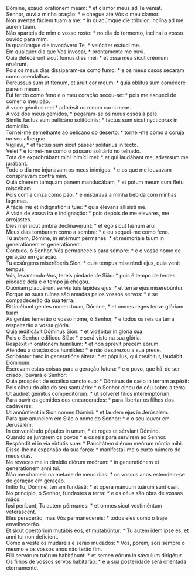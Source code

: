 <div class="dropcap text-justify">Dómine, exáudi oratiónem meam: * et clamor meus ad Te véniat.</div>
<div class="dropcap text-justify">Senhor, ouvi a minha oração: * e chegue até Vós o meu clamor.</div>
<div class="text-justify">Non avértas fáciem tuam a me: * in quacúmque die tríbulor, inclína ad me aurem tuam.</div>
<div class="text-justify">Não aparteis de mim o vosso rosto: * no dia do tormento, inclinai o vosso ouvido para mim.</div>
<div class="text-justify">In quacúmque die invocávero Te, * velóciter exáudi me.</div>
<div class="text-justify">Em qualquer dia que Vos invocar, * prontamente me ouvi.</div>
<div class="text-justify">Quia defecérunt sicut fumus dies mei: * et ossa mea sicut crémium aruérunt.</div>
<div class="text-justify">Pois os meus dias dissiparam-se como fumo: * e os meus ossos secaram como acendalhas.</div>
<div class="text-justify">Percússus sum ut fænum, et áruit cor meum: * quia oblítus sum comédere panem meum.</div>
<div class="text-justify">Fui ferido como feno e o meu coração secou-se: * pois me esqueci de comer o meu pão.</div>
<div class="text-justify">A voce gémitus mei * adhǽsit os meum carni meæ.</div>
<div class="text-justify">À voz dos meus gemidos, * pegaram-se os meus ossos à pele.</div>
<div class="text-justify">Símilis factus sum pellicáno solitúdinis: * factus sum sicut nyctícorax in domicílio.</div>
<div class="text-justify">Tornei-me semelhante ao pelicano do deserto: * tornei-me como a coruja no seu albergue.</div>
<div class="text-justify">Vigilávi, * et factus sum sicut passer solitárius in tecto.</div>
<div class="text-justify">Velei * e tornei-me como o pássaro solitário no telhado.</div>
<div class="text-justify">Tota die exprobrábant mihi inimíci mei: * et qui laudábant me, advérsum me jurábant.</div>
<div class="text-justify">Todo o dia me injuriavam os meus inimigos: * e os que me louvavam conspiravam contra mim.</div>
<div class="text-justify">Quia cínerem tamquam panem manducábam, * et potum meum cum fletu miscébam.</div>
<div class="text-justify">Pois comia cinza como pão, * e misturava a minha bebida com minhas lágrimas.</div>
<div class="text-justify">A fácie iræ et indignatiónis tuæ: * quia élevans allisísti me.</div>
<div class="text-justify">À vista de vossa ira e indignação: * pois depois de me elevares, me arrojastes.</div>
<div class="text-justify">Dies mei sicut umbra declinavérunt: * et ego sicut fænum árui.</div>
<div class="text-justify">Meus dias tombaram como a sombra: * e eu sequei-me como feno.</div>
<div class="text-justify">Tu autem, Dómine, in ætérnum pérmanes: * et memoriále tuum in generatiónem et generatiónem.</div>
<div class="text-justify">Contudo, ó Senhor, Vós permaneceis para sempre: * e o vosso nome de geração em geração.</div>
<div class="text-justify">Tu exsúrgens miseréberis Sion: * quia tempus miseréndi ejus, quia venit tempus.</div>
<div class="text-justify">Vós, levantando-Vos, tereis piedade de Sião: * pois é tempo de terdes piedade dela e o tempo já chegou.</div>
<div class="text-justify">Quóniam placuérunt servis tuis lápides ejus: * et terræ ejus miserebúntur.</div>
<div class="text-justify">Porque as suas ruínas são amadas pelos vossos servos: * e se compadecerão da sua terra.</div>
<div class="text-justify">Et timébunt gentes nomen tuum, Dómine, * et omnes reges terræ glóriam tuam.</div>
<div class="text-justify">As gentes temerão o vosso nome, ó Senhor, * e todos os reis da terra respeitarão a vossa glória.</div>
<div class="text-justify">Quia ædificávit Dóminus Sion: * et vidébitur in glória sua.</div>
<div class="text-justify">Pois o Senhor edificou Sião: * e será visto na sua glória.</div>
<div class="text-justify">Respéxit in oratiónem humílium: * et non sprevit precem eórum.</div>
<div class="text-justify">Atendeu à oração dos humildes: * e não desprezou a sua prece.</div>
<div class="text-justify">Scribántur hæc in generatióne áltera: * et pópulus, qui creábitur, laudábit Dóminum:</div>
<div class="text-justify">Escrevam estas coisas para a geração futura: * e o povo, que há-de ser criado, louvará o Senhor:</div>
<div class="text-justify">Quia prospéxit de excélso sancto suo: * Dóminus de cælo in terram aspéxit:</div>
<div class="text-justify">Pois olhou do alto do seu santuário: * o Senhor olhou do céu sobre a terra:</div>
<div class="text-justify">Ut audíret gémitus compeditórum: * ut sólveret fílios interemptórum:</div>
<div class="text-justify">Para ouvir os gemidos dos encarcerados: * para libertar os filhos dos cadáveres:</div>
<div class="text-justify">Ut annúntient in Sion nomen Dómini: * et laudem ejus in Jerúsalem.</div>
<div class="text-justify">Para que anunciem em Sião o nome do Senhor: * e o seu louvor em Jerusalém.</div>
<div class="text-justify">In conveniéndo pópulos in unum, * et reges ut sérviant Dómino.</div>
<div class="text-justify">Quando se juntarem os povos * e os reis para servirem ao Senhor.</div>
<div class="text-justify">Respóndit ei in via virtútis suæ: * Paucitátem diérum meórum núntia mihi.</div>
<div class="text-justify">Disse-lhe na expansão da sua força: * manifestai-me o curto número de meus dias.</div>
<div class="text-justify">Ne révoces me in dimídio diérum meórum: * in generatiónem et generatiónem anni tui.</div>
<div class="text-justify">Não me chameis na metade de meus dias: * os vossos anos estendem-se de geração em geração.</div>
<div class="text-justify">Inítio Tu, Dómine, terram fundásti: * et ópera mánuum tuárum sunt cæli.</div>
<div class="text-justify">No princípio, ó Senhor, fundastes a terra: * e os céus são obra de vossas mãos.</div>
<div class="text-justify">Ipsi períbunt, Tu autem pérmanes: * et omnes sicut vestiméntum veteráscent.</div>
<div class="text-justify">Eles perecerão, mas Vós permanecereis: * todos eles como o traje envelhecerão.</div>
<div class="text-justify">Et sicut opertórium mutábis eos, et mutabúntur: * Tu autem idem ipse es, et anni tui non defícient.</div>
<div class="text-justify">Como a veste os mudareis e serão mudados: * Vós, porém, sois sempre o mesmo e os vossos anos não terão fim.</div>
<div class="text-justify">Fílii servórum tuórum habitábunt: * et semen eórum in sǽculum dirigétur.</div>
<div class="text-justify">Os filhos de vossos servos habitarão: * e a sua posteridade será orientada eternamente.</div>
